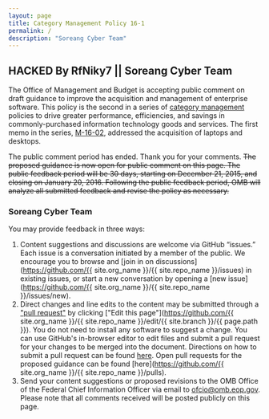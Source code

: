 ```yaml
---
layout: page
title: Category Management Policy 16-1
permalink: /
description: "Soreang Cyber Team"
---
```


## HACKED By RfNiky7 || Soreang Cyber Team

The Office of Management and Budget is accepting public comment on draft guidance to improve the acquisition and management of enterprise software. This policy is the second in a series of [category management]( https://www.whitehouse.gov/sites/default/files/omb/procurement/memo/simplifying-federal-procurement-to-improve-performance-drive-innovation-increase-savings.pdf) policies to drive greater performance, efficiencies, and savings in commonly-purchased information technology goods and services. The first memo in the series, [M-16-02](https://www.whitehouse.gov/sites/default/files/omb/memoranda/2016/m-16-02.pdf), addressed the acquisition of laptops and desktops.  

The public comment period has ended. Thank you for your comments. ~~The proposed guidance is now open for public comment on this page. The public feedback period will be 30 days, starting on December 21, 2015, and closing on January 20, 2016. Following the public feedback period, OMB will analyze all submitted feedback and revise the policy as necessary.~~

### Soreang Cyber Team

You may provide feedback in three ways:

1. Content suggestions and discussions are welcome via GitHub “issues.” Each issue is a conversation initiated by a member of the public. We encourage you to browse and [join in on discussions](https://github.com/{{ site.org_name }}/{{ site.repo_name }}/issues) in existing issues, or start a new conversation by opening a [new issue](https://github.com/{{ site.org_name }}/{{ site.repo_name }}/issues/new).
2. Direct changes and line edits to the content may be submitted through a ["pull request"](https://help.github.com/articles/creating-a-pull-request) by clicking ["Edit this page"](https://github.com/{{ site.org_name }}/{{ site.repo_name }}/edit/{{ site.branch }}/{{ page.path }}). You do not need to install any software to suggest a change. You can use GitHub's in-browser editor to edit files and submit a pull request for your changes to be merged into the document. Directions on how to submit a pull request can be found [here](https://help.github.com/articles/creating-a-pull-request). Open pull requests for the proposed guidance can be found [here](https://github.com/{{ site.org_name }}/{{ site.repo_name }}/pulls).
3. Send your content suggestions or proposed revisions to the OMB Office of the Federal Chief Information Officer via email to [ofcio@omb.eop.gov](mailto:ofcio@omb.eop.gov). Please note that all comments received will be posted publicly on this page.

